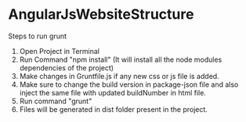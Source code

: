 # AngularJsWebsiteStructure

Steps to run grunt 
1. Open Project in Terminal 
2. Run Command "npm install" (It will install all the node modules dependencies of the project)
3. Make changes in Gruntfile.js if any new css or js file is added. 
4. Make sure to change the build version in package-json file and also inject the same file with updated buildNumber in html file.
5. Run command "grunt"
6. Files will be generated in dist folder present in the project.
